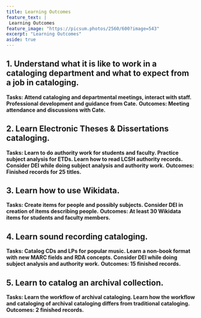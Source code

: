 ```yaml
---
title: Learning Outcomes
feature_text: |
 Learning Outcomes
feature_image: "https://picsum.photos/2560/600?image=543"
excerpt: "Learning Outcomes"
aside: true
---
```



## 1. Understand what it is like to work in a cataloging department and what to expect from a job in cataloging. 

**Tasks: Attend cataloging and departmental meetings, interact with staff. Professional development and guidance from Cate.** 
**Outcomes: Meeting attendance and discussions with Cate.** 

## 2. Learn Electronic Theses & Dissertations cataloging. 
**Tasks: Learn to do authority work for students and faculty. Practice subject analysis for ETDs. Learn how to read LCSH authority records. Consider DEI while doing subject analysis and authority work.**
**Outcomes: Finished records for 25 titles.** 

## 3. Learn how to use Wikidata.
**Tasks: Create items for people and possibly subjects. Consider DEI in creation of items describing people.**
**Outcomes: At least 30 Wikidata items for students and faculty members.** 

## 4. Learn sound recording cataloging.
**Tasks: Catalog CDs and LPs for popular music. Learn a non-book format with new MARC fields and RDA concepts. Consider DEI while doing subject analysis and authority work.**
**Outcomes: 15 finished records.**

## 5. Learn to catalog an archival collection.
**Tasks: Learn the workflow of archival cataloging. Learn how the workflow and cataloging of archival cataloging differs from traditional cataloging.**
**Outcomes: 2 finished records.**

